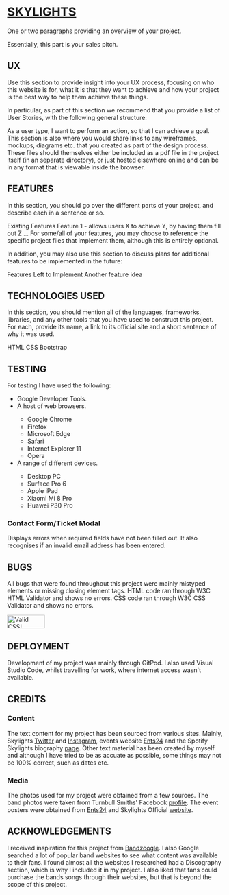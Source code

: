 <h1><strong><u>SKYLIGHTS</strong></u></h1>

One or two paragraphs providing an overview of your project.

Essentially, this part is your sales pitch.

<h2><strong>UX</strong></h2>
Use this section to provide insight into your UX process, focusing on who this website is for, what it is that they want to achieve and how your project is the best way to help them achieve these things.

In particular, as part of this section we recommend that you provide a list of User Stories, with the following general structure:

As a user type, I want to perform an action, so that I can achieve a goal.
This section is also where you would share links to any wireframes, mockups, diagrams etc. that you created as part of the design process. These files should themselves either be included as a pdf file in the project itself (in an separate directory), or just hosted elsewhere online and can be in any format that is viewable inside the browser.

<h2><strong>FEATURES</strong></h2>
In this section, you should go over the different parts of your project, and describe each in a sentence or so.

Existing Features
Feature 1 - allows users X to achieve Y, by having them fill out Z
...
For some/all of your features, you may choose to reference the specific project files that implement them, although this is entirely optional.

In addition, you may also use this section to discuss plans for additional features to be implemented in the future:

Features Left to Implement
Another feature idea

<h2><strong>TECHNOLOGIES USED</strong></h2>
In this section, you should mention all of the languages, frameworks, libraries, and any other tools that you have used to construct this project. For each, provide its name, a link to its official site and a short sentence of why it was used.

HTML
CSS
Bootstrap


<h2><strong>TESTING</strong></h2>
For testing I have used the following:
    <ul>
        <li>Google Developer Tools.</li>
        <li>A host of web browsers.</li> 
            <ul>
                <li>Google Chrome</li>
                <li>Firefox</li>
                <li>Microsoft Edge</li>
                <li>Safari</li>
                <li>Internet Explorer 11</li>
                <li>Opera</li>
            </ul>
        <li>A range of different devices.</li>
            <ul>
                <li>Desktop PC</li>
                <li>Surface Pro 6</li>
                <li>Apple iPad</li>
                <li>Xiaomi Mi 8 Pro</li>
                <li>Huawei P30 Pro</li>
            </ul>
        </li>
    </ul>

<h3>Contact Form/Ticket Modal</h3>
Displays errors when required fields have not been filled out. It also recognises if an invalid email address has been entered.

<h2><strong>BUGS</strong></h2>
All bugs that were found throughout this project were mainly mistyped elements or missing closing element tags.
HTML code ran through W3C HTML Validator and shows no errors.
CSS code ran through W3C CSS Validator and shows no errors.
<p>
<a href="http://jigsaw.w3.org/css-validator/check/referer">
    <img style="border:0;width:88px;height:31px"
        src="http://jigsaw.w3.org/css-validator/images/vcss-blue"
        alt="Valid CSS!" />
    </a>
</p>

<h2><strong>DEPLOYMENT</strong></h2>
Development of my project was mainly through GitPod. I also used Visual Studio Code, whilst travelling for work, where internet access wasn't available.
<h2><strong>CREDITS</strong></h2>
<h3>Content</h3>
The text content for my project has been sourced from various sites. Mainly, Skylights <a href="https://twitter.com/SkylightsYRA">Twitter</a> and <a href="https://www.instagram.com/skylights_yra">Instagram</a>, events website <a href="https://www.ents24.com/">Ents24</a> and the Spotify Skylights biography <a href="https://open.spotify.com/artist/66Gz29vqxLIyLZuBSUyJgP">page</a>. Other text material has been created by myself and although I have tried to be as accuate as possible, some things may not be 100% correct, such as dates etc.
<h3>Media</h3>
The photos used for my project were obtained from a few sources. The band photos were taken from Turnbull Smiths' Facebook <a href="https://www.facebook.com/turnbull.smith">profile</a>. The event posters were obtained from <a href="https://www.ents24.com/">Ents24</a> and Skylights Official <a href="https://www.skylightsyra.co.uk/">website</a>.
<h2><strong>ACKNOWLEDGEMENTS</strong></h2>
I received inspiration for this project from <a href="https://bandzoogle.com/sample-band-sites">Bandzoogle</a>. I also Google searched a lot of popular band websites to see what content was available to their fans. I found almost all the websites I researched had a Discography section, which is why I included it in my project. I also liked that fans could purchase the bands songs through their websites, but that is beyond the scope of this project.